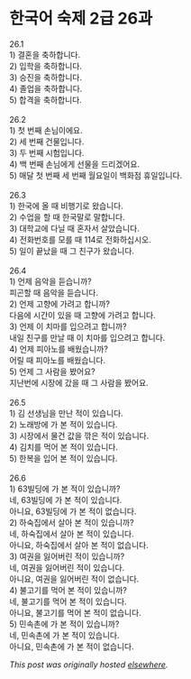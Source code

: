 # 한국어 숙제 2급 26과

<p>26.1<br>1) 결혼을 축하합니다.<br>2) 입학을 축하합니다.<br>3) 승진을 축하합니다.<br>4) 졸업을 축하합니다.<br>5) 합격을 축하합니다.<br><br>26.2<br>1) 첫 번째 손님이에요.<br>2) 세 번째 건물입니다.<br>3) 두 번째 시험입니다.<br>4) 백 번째 손님에게 선물을 드리겠어요.<br>5) 매달 첫 번째 세 번째 월요일이 백화점 휴일입니다.<br><br>26.3<br>1) 한국에 올 때 비행기로 왔습니다.<br>2) 수업을 할 때 한국말로 말합니다.<br>3) 대학교에 다닐 때 혼자서 살았습니다.<br>4) 전화번호를 모를 때 114로 전화하십시오.<br>5) 일이 끝났을 때 그 친구가 왔습니다.<br><br>26.4<br>1) 언제 음악을 듣습니까?<br>피곤할 때 음악을 듣습니다.<br>2) 언제 고향에 가려고 합니까?<br>다음에 시간이 있을 때 고향에 가려고 합니다.<br>3) 언제 이 치마를 입으려고 합니까?<br>내일 친구를 만날 때 이 치마를 입으려고 합니다.<br>4) 언제 피아노를 배웠습니까?<br>어릴 때 피아노를 배웠습니다.<br>5) 언제 그 사람을 봤어요?<br>지난번에 시장에 갔을 때 그 사람을 봤어요.<br><br>26.5<br>1) 김 선생님을 만난 적이 있습니다.<br>2) 노래방에 가 본 적이 있습니다.<br>3) 시장에서 물건 값을 깎은 적이 있습니다.<br>4) 김치를 먹어 본 적이 있습니다.<br>5) 한복을 입어 본 적이 있습니다.<br><br>26.6<br>1) 63빌딩에 가 본 적이 있습니까?<br>네, 63빌딩에 가 본 적이 있습니다.<br>아니요, 63빌딩에 가 본 적이 없습니다.<br>2) 하숙집에서 살아 본 적이 있습니까?<br>네, 하숙집에서 살아 본 적이 있습니다.<br>아니요, 하숙집에서 살아 본 적이 없습니다.<br>3) 여권을 잃어버린 적이 있습니까?<br>네, 여권을 잃어버린 적이 있습니다.<br>아니요, 여권을 잃어버린 적이 없습니다.<br>4) 불고기를 먹어 본 적이 있습니까?<br>네, 불고기를 먹어 본 적이 있습니다.<br>아니요, 불고기를 먹어 본 적이 없습니다.<br>5) 민속촌에 가 본 적이 있습니까?<br>네, 민속촌에 가 본 적이 있습니다.<br>아니요, 민속촌에 가 본 적이 없습니다.</p>


*This post was originally hosted [elsewhere](http://planspace.blogspot.com/2009/04/2-26.html).*
